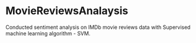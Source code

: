 # MovieReviewsAnalaysis
Conducted sentiment analysis on IMDb movie reviews data with Supervised machine learning algorithm - SVM.
